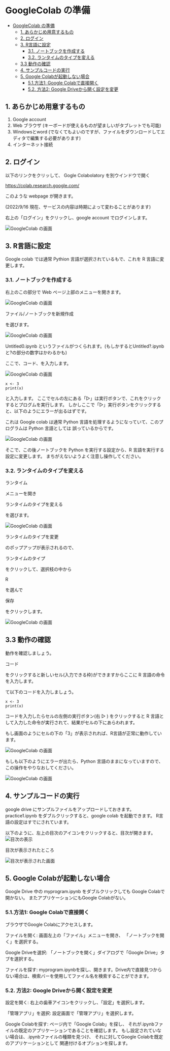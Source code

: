 # GoogleColab の準備

- [GoogleColab の準備](#googlecolab-の準備)
  - [1. あらかじめ用意するもの](#1-あらかじめ用意するもの)
  - [2. ログイン](#2-ログイン)
  - [3. R言語に設定](#3-r言語に設定)
    - [3.1. ノートブックを作成する](#31-ノートブックを作成する)
    - [3.2. ランタイムのタイプを変える](#32-ランタイムのタイプを変える)
  - [3.3 動作の確認](#33-動作の確認)
  - [4. サンプルコードの実行](#4-サンプルコードの実行)
  - [5. Google Colabが起動しない場合](#5-google-colabが起動しない場合)
    - [5.1.方法1: Google Colabで直接開く](#51方法1-google-colabで直接開く)
    - [5.2. 方法2: Google Driveから開く設定を変更](#52-方法2-google-driveから開く設定を変更)

## 1. あらかじめ用意するもの

1. Google account
2. Web ブラウザ (キーボードが使えるものが望ましいがタブレットでも可能)
3. Windowsとword (でなくてもよいのですが、ファイルをダウンロードしてエディタで編集する必要があります)
4. インターネット接続

## 2. ログイン

以下のリンクをクリッして、
Gogle Colabolatory を別ウインドウで開く

<a href=
"https://colab.research.google.com/" 
target="_blank">
https://colab.research.google.com/ 
</a>

このような webpage が開きます。

(2022/9/16 現在、サービスの内容は時期によって変わることがあります)

右上の「ログイン」をクリックし、google account でログインします。

![GoogleColab の画面](../../images/colab_010.jpg)

## 3. R言語に設定

Google colab では通常 Pythion 言語が選択されているもで、これを R 言語に変更します。

### 3.1. ノートブックを作成する

右上のこの部分で Web ページ上部のメニューを開きます。

![GoogleColab の画面](../../images/colab_020.jpg)

ファイル/ノートブックを新規作成

を選びます。

![GoogleColab の画面](../../images/colab_030.jpg)

Untitled0.ipynb というファイルがつくられます。(もしかするとUntitled?.ipynb と?の部分の数字はかわるかも)

ここで、コード、を入力します。

![GoogleColab の画面](../../images/colab_035.jpg)


~~~
x <- 3
print(x)
~~~

と入力します。
ここでセルの左にある「▷」は実行ボタンで、これをクリックするとプログムを実行します。
しかしここで「▷」実行ボタンをクリックすると、以下のようにエラーが出るはずです。

これは Google colab は通常 Python 言語を処理するようになっていて、このプログラムは Python 言語としては
誤っているからです。

![GoogleColab の画面](../../images/colab_130.jpg)

そこで、この後ノートブックを Python を実行する設定から、R 言語を実行する設定に変更します。
まちがえないようよく注意し操作してください。

### 3.2. ランタイムのタイプを変える

ランタイム

メニューを開き

ランタイムのタイプを変える

を選びます。

![GoogleColab の画面](../../images/colab_112.jpg)

ランタイムのタイプを変更

のポップアップが表示されるので、

ランタイムのタイプ

をクリックして、選択枝の中から

R

を選んで

保存

をクリックします。

![GoogleColab の画面](../../images/colab_114.jpg)



## 3.3 動作の確認

動作を確認しましょう。

コード

をクリックすると新しいセル(入力できる枠)ができますからここに R 言語の命令を入力します。

て以下のコードを入力しましょう。

~~~
x <- 3
print(x)
~~~

コードを入力したらセルの左側の実行ボタン(右 ▷ ) をクリックすると R 言語として入力した命令が実行されて、結果がセルの下にあらわれます。

もし画面のようにセルの下の「3」が表示されれば、R言語が正常に動作しています。

![GoogleColab の画面](../../images/colab_120.jpg)

もしも以下のようにエラーが出たら、Python 言語のままになっていますので、この操作をやりなおしてください。

![GoogleColab の画面](../../images/colab_130.jpg)

## 4. サンプルコードの実行

google drive にサンプルファイルをアップロードしておきます。
practice1.ipynb をダブルクリックすると、google colab を起動できます。
R言語の設定はすでにされています。

以下のように、左上の目次のアイコンをクリックすると、目次が開きます。
![目次の表示](../../images/colab_210.jpg)


目次が表示されたところ

![目次が表示された画面](../../images/colab_220.jpg)

## 5. Google Colabが起動しない場合

Google Drive 中の myprogram.ipynb をダブルクリックしても
Google Colabで開かない。
またアプリケーションにもGoogle Colabがない。

### 5.1.方法1: Google Colabで直接開く

ブラウザでGoogle Colabにアクセスします。

ファイルを開く: 画面左上の「ファイル」メニューを開き、
「ノートブックを開く」を選択する。

Google Driveを選択: 「ノートブックを開く」ダイアログで「Google Drive」タブを選択する。

ファイルを探す: myprogram.ipynbを探し、開きます。Drive内で直接見つからない場合は、検索バーを使用してファイル名を検索することができます。

### 5.2. 方法2: Google Driveから開く設定を変更

設定を開く: 右上の歯車アイコンをクリックし、「設定」を選択します。

「管理アプリ」を選択: 設定画面で「管理アプリ」を選択します。

Google Colabを探す: ページ内で「Google Colab」を探し、
それが.ipynbファイルの既定のアプリケーションであることを確認します。
もし設定されていない場合は、.ipynbファイルの種類を見つけ、
それに対してGoogle Colabを既定のアプリケーションとして
関連付けるオプションを探します。



